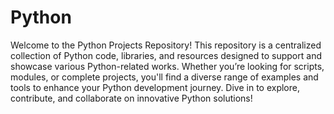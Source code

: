 # Python
Welcome to the Python Projects Repository! This repository is a centralized collection of Python code, libraries, and resources designed to support and showcase various Python-related works. Whether you’re looking for scripts, modules, or complete projects, you'll find a diverse range of examples and tools to enhance your Python development journey. Dive in to explore, contribute, and collaborate on innovative Python solutions!
